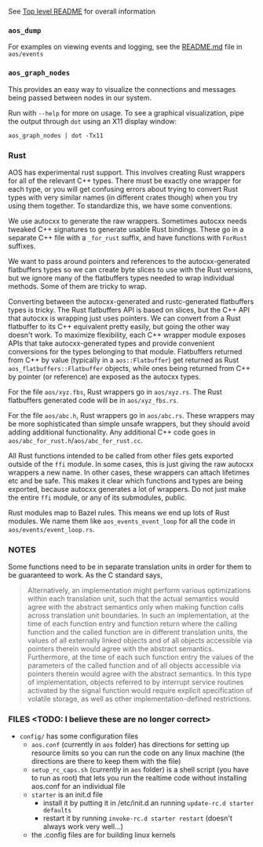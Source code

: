 See [Top level README](../README.md) for overall information

### `aos_dump`

For examples on viewing events and logging, see the [README.md](./events/README.md) file in `aos/events`


### `aos_graph_nodes`

This provides an easy way to visualize the connections and messages being passed between nodes in our system.

Run with `--help` for more on usage.  To see a graphical visualization, pipe the output through `dot` using an X11 display window:
```
aos_graph_nodes | dot -Tx11
```

### Rust

AOS has experimental rust support. This involves creating Rust wrappers for all of the relevant
C++ types. There must be exactly one wrapper for each type, or you will get confusing errors about
trying to convert Rust types with very similar names (in different crates though) when you try
using them together. To standardize this, we have some conventions.

We use autocxx to generate the raw wrappers. Sometimes autocxx needs tweaked C++ signatures to
generate usable Rust bindings. These go in a separate C++ file with a `_for_rust` suffix, and have
functions with `ForRust` suffixes.

We want to pass around pointers and references to the autocxx-generated flatbuffers types so we can
create byte slices to use with the Rust versions, but we ignore many of the flatbuffers types needed
to wrap individual methods. Some of them are tricky to wrap.

Converting between the autocxx-generated and rustc-generated flatbuffers types is tricky. The Rust
flatbuffers API is based on slices, but the C++ API that autocxx is wrapping just uses pointers. We
can convert from a Rust flatbuffer to its C++ equivalent pretty easily, but going the other way
doesn't work. To maximize flexibility, each C++ wrapper module exposes APIs that take
autocxx-generated types and provide convenient conversions for the types belonging to that module.
Flatbuffers returned from C++ by value (typically in a `aos::Flatbuffer`) get returned as Rust
`aos_flatbuffers::Flatbuffer` objects, while ones being returned from C++ by pointer (or reference)
are exposed as the autocxx types.

For the file `aos/xyz.fbs`, Rust wrappers go in `aos/xyz.rs`. The Rust flatbuffers generated
code will be in `aos/xyz_fbs.rs`.

For the file `aos/abc.h`, Rust wrappers go in `aos/abc.rs`. These wrappers may be more sophisticated
than simple unsafe wrappers, but they should avoid adding additional functionality. Any additional
C++ code goes in `aos/abc_for_rust.h`/`aos/abc_for_rust.cc`.

All Rust functions intended to be called from other files gets exported outside of the `ffi`
module. In some cases, this is just giving the raw autocxx wrappers a new name. In other cases,
these wrappers can attach lifetimes etc and be safe. This makes it clear which functions and
types are being exported, because autocxx generates a lot of wrappers. Do not just make the
entire `ffi` module, or any of its submodules, public.

Rust modules map to Bazel rules. This means we end up lots of Rust modules. We name them like
`aos_events_event_loop` for all the code in `aos/events/event_loop.rs`.

### NOTES

Some functions need to be in separate translation units in order for them to be guaranteed to work. As the C standard says,

> Alternatively, an implementation might perform various optimizations
> within each translation unit, such that the actual semantics would
> agree with the abstract semantics only when making function calls
> across translation unit boundaries. In such an implementation, at the
> time of each function entry and function return where the calling
> function and the called function are in different translation units,
> the values of all externally linked objects and of all objects
> accessible via pointers therein would agree with the abstract
> semantics. Furthermore, at the time of each such function entry the
> values of the parameters of the called function and of all objects
> accessible via pointers therein would agree with the abstract
> semantics. In this type of implementation, objects referred to by
> interrupt service routines activated by the signal function would
> require explicit specification of volatile storage, as well as other
> implementation-defined restrictions.

### FILES  <TODO: I believe these are no longer correct>
- `config/` has some configuration files
  - `aos.conf` (currently in `aos` folder) has directions for setting up resource limits so you can run the code on any linux machine (the directions are there to keep them with the file)
  - `setup_rc_caps.sh` (currently in `aos` folder) is a shell script (you have to run as root) that lets you run the realtime code without installing aos.conf for an individual file
  - `starter` is an init.d file
    - install it by putting it in /etc/init.d an running `update-rc.d starter defaults`
    - restart it by running `invoke-rc.d starter restart` (doesn't always work very well...)
  - the .config files are for building linux kernels
